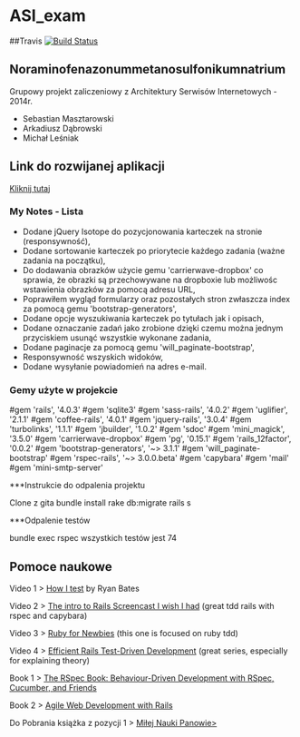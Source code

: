 ﻿ASI_exam
========
##Travis
[![Build Status](https://travis-ci.org/Bllade/ASI_exam.svg?branch=master)](https://travis-ci.org/Bllade/ASI_exam)

## Noraminofenazonummetanosulfonikumnatrium

Grupowy projekt zaliczeniowy z Architektury Serwisów Internetowych - 2014r.

* Sebastian Masztarowski
* Arkadiusz Dąbrowski
* Michał Leśniak

## Link do rozwijanej aplikacji
<a href="https://github.com/mlesniak91/my_notes/blob/master/Readme.md"> Kliknij tutaj </a>
### My Notes - Lista

* Dodane jQuery Isotope do pozycjonowania karteczek na stronie (responsywność),
* Dodane sortowanie karteczek po priorytecie każdego zadania (ważne zadania na początku),
* Do dodawania obrazków użycie gemu 'carrierwave-dropbox' co sprawia, że obrazki są przechowywane na dropboxie lub możliwośc wstawienia obrazków za pomocą adresu URL, 
* Poprawiłem wygląd formularzy oraz pozostałych stron zwłaszcza index za pomocą gemu 'bootstrap-generators',
* Dodane opcje wyszukiwania karteczek po tytułach jak i opisach,
* Dodane oznaczanie zadań jako zrobione dzięki czemu można jednym przyciskiem usunąć wszystkie wykonane zadania,
* Dodane paginacje za pomocą gemu 'will_paginate-bootstrap',
* Responsywność wszyskich widoków,
* Dodane wysyłanie powiadomień na adres e-mail.

### Gemy użyte w projekcie

#gem 'rails', '4.0.3'
#gem 'sqlite3'
#gem 'sass-rails', '4.0.2'
#gem 'uglifier', '2.1.1'
#gem 'coffee-rails', '4.0.1'
#gem 'jquery-rails', '3.0.4'
#gem 'turbolinks', '1.1.1'
#gem 'jbuilder', '1.0.2'
#gem 'sdoc'
#gem 'mini_magick', '3.5.0'
#gem 'carrierwave-dropbox'
#gem 'pg', '0.15.1'
#gem 'rails_12factor', '0.0.2'
#gem 'bootstrap-generators', '~> 3.1.1'
#gem 'will_paginate-bootstrap'
#gem 'rspec-rails', '~> 3.0.0.beta'
#gem 'capybara'
#gem 'mail'
#gem 'mini-smtp-server'

***Instrukcie do odpalenia projektu

Clone z gita
bundle install
rake db:migrate
rails s

***Odpalenie testów

bundle exec rspec
wszystkich testów jest 74  

<h2> Pomoce naukowe </h2>
<p>Video 1 > <a href="http://railscasts.com/episodes/275-how-i-test">How I test</a> by Ryan Bates</p>
<p>Video 2 > <a href="http://www.youtube.com/watch?v=cMcEgOPza8A">The intro to Rails Screencast I wish I had</a>  (great tdd rails with rspec and capybara)</p>
<p>Video 3 > <a href="http://www.youtube.com/watch?v=JhR9Ib1Ylb8&amp;feature=relmfu">Ruby for Newbies</a> (this one is focused on ruby tdd)</p>
<p>Video 4 > <a href="http://www.rubyfocus.biz/class_video/2010/07/19/rails_tdd_class_1.html">Efficient Rails Test-Driven Development</a> (great series, especially for explaining theory)</p>
<p>Book 1 > <a href="http://pragprog.com/book/achbd/the-rspec-book">The RSpec Book: Behaviour-Driven Development with RSpec, Cucumber, and Friends</a></p>
<p>Book 2 > <a href="http://pragprog.com/book/rails4/agile-web-development-with-rails">Agile Web Development with Rails</a></p>
<p> Do Pobrania książka z pozycji 1 > <a href="https://www.dropbox.com/s/cufbxgbricc24bv/the_rspec_book.pdf"> Miłej Nauki Panowie></a></p>
